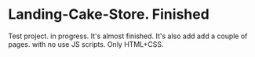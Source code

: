 # Landing-Cake-Store. Finished
Test project.
in progress.
It's almost finished. It's also add add a couple of pages. 
with no use JS scripts. Only HTML+CSS.
